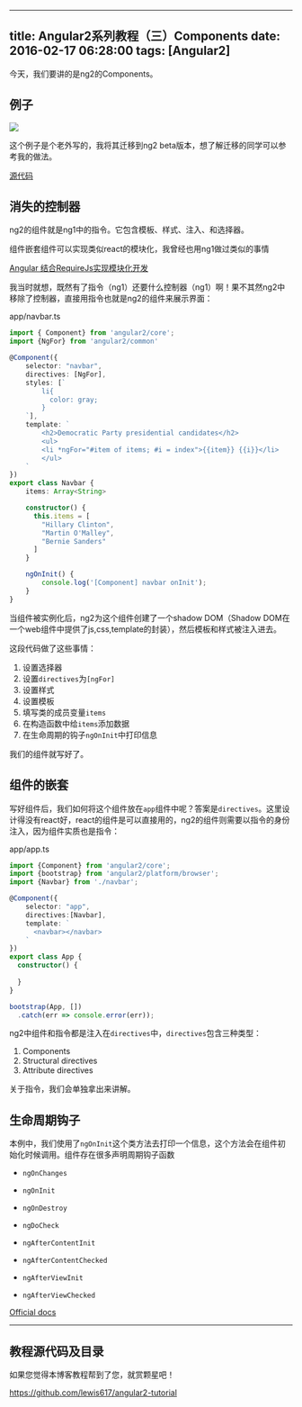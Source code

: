 
---
title: Angular2系列教程（三）Components
date: 2016-02-17 06:28:00
tags: [Angular2]
---

今天，我们要讲的是ng2的Components。

<!--more-->

## 例子

![](https://ws4.sinaimg.cn/large/83900b4egw1f9xp4nip4hj20d703gt96.jpg)

这个例子是个老外写的，我将其迁移到ng2 beta版本，想了解迁移的同学可以参考我的做法。

[源代码](https://github.com/lewis617/angular2-tutorial/tree/master/componnets)

## 消失的控制器

ng2的组件就是ng1中的指令。它包含模板、样式、注入、和选择器。

组件嵌套组件可以实现类似react的模块化，我曾经也用ng1做过类似的事情

[Angular 结合RequireJs实现模块化开发](http://www.cnblogs.com/lewis617/p/4851817.html)

我当时就想，既然有了指令（ng1）还要什么控制器（ng1）啊！果不其然ng2中移除了控制器，直接用指令也就是ng2的组件来展示界面：

app/navbar.ts

```ts
import { Component} from 'angular2/core';
import {NgFor} from 'angular2/common'

@Component({
    selector: "navbar",
    directives: [NgFor],
    styles: [`
        li{
          color: gray;
        }
    `],
    template: `
        <h2>Democratic Party presidential candidates</h2>
        <ul>
        <li *ngFor="#item of items; #i = index">{{item}} {{i}}</li>
        </ul>
    `
})
export class Navbar {
    items: Array<String>

    constructor() {
      this.items = [
        "Hillary Clinton",
        "Martin O'Malley",
        "Bernie Sanders"
      ]
    }

    ngOnInit() {
        console.log('[Component] navbar onInit');
    }
}
```

当组件被实例化后，ng2为这个组件创建了一个shadow DOM（Shadow DOM在一个web组件中提供了js,css,template的封装），然后模板和样式被注入进去。

这段代码做了这些事情：

  1. 设置选择器
  2. 设置`directives`为`[ngFor]`
  3. 设置样式
  4. 设置模板
  5. 填写类的成员变量`items`
  6. 在构造函数中给`items`添加数据
  7. 在生命周期的钩子`ngOnInit`中打印信息

我们的组件就写好了。

## 组件的嵌套

写好组件后，我们如何将这个组件放在`app`组件中呢？答案是`directives`。这里设计得没有react好，react的组件是可以直接用的，ng2的组件则需要以指令的身份注入，因为组件实质也是指令：

app/app.ts

```ts
import {Component} from 'angular2/core';
import {bootstrap} from 'angular2/platform/browser';
import {Navbar} from './navbar';

@Component({
    selector: "app",
    directives:[Navbar],
    template: `
      <navbar></navbar>
    `
})
export class App {
  constructor() {
   
  }
}

bootstrap(App, [])
  .catch(err => console.error(err));
```    
                    
ng2中组件和指令都是注入在`directives`中，`directives`包含三种类型：

  1. Components
  2. Structural directives
  3. Attribute directives


关于指令，我们会单独拿出来讲解。

## 生命周期钩子

本例中，我们使用了`ngOnInit`这个类方法去打印一个信息，这个方法会在组件初始化时候调用。组件存在很多声明周期钩子函数

  * `ngOnChanges`   

  * `ngOnInit`   

  * `ngOnDestroy`   

  * `ngDoCheck`
  * `ngAfterContentInit`
  * `ngAfterContentChecked`
  * `ngAfterViewInit`
  * `ngAfterViewChecked`

[Official docs](https://angular.io/docs/ts/latest/api/lifecycle_hooks/OnChanges-interface.html)

* * *

## 教程源代码及目录

如果您觉得本博客教程帮到了您，就赏颗星吧！

<https://github.com/lewis617/angular2-tutorial>

